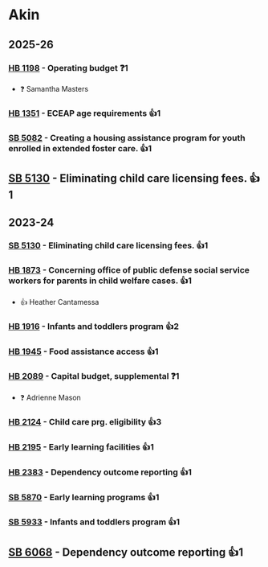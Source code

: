 # Akin
## 2025-26

### [HB 1198](/bill/2025-26/hb/1198/) - Operating budget   ❓1
* ❓ Samantha Masters

### [HB 1351](/bill/2025-26/hb/1351/) - ECEAP age requirements 👍1  

### [SB 5082](/bill/2025-26/sb/5082/) - Creating a housing assistance program for youth enrolled in extended foster care. 👍1  

## [SB 5130](/bill/2025-26/sb/5130/) - Eliminating child care licensing fees. 👍1  

## 2023-24

### [SB 5130](/bill/2023-24/sb/5130/) - Eliminating child care licensing fees. 👍1  

### [HB 1873](/bill/2023-24/hb/1873/) - Concerning office of public defense social service workers for parents in child welfare cases. 👍1  
* 👍 Heather Cantamessa

### [HB 1916](/bill/2023-24/hb/1916/) - Infants and toddlers program 👍2  

### [HB 1945](/bill/2023-24/hb/1945/) - Food assistance access 👍1  

### [HB 2089](/bill/2023-24/hb/2089/) - Capital budget, supplemental   ❓1
* ❓ Adrienne Mason

### [HB 2124](/bill/2023-24/hb/2124/) - Child care prg. eligibility 👍3  

### [HB 2195](/bill/2023-24/hb/2195/) - Early learning facilities 👍1  

### [HB 2383](/bill/2023-24/hb/2383/) - Dependency outcome reporting 👍1  

### [SB 5870](/bill/2023-24/sb/5870/) - Early learning programs 👍1  

### [SB 5933](/bill/2023-24/sb/5933/) - Infants and toddlers program 👍1  

## [SB 6068](/bill/2023-24/sb/6068/) - Dependency outcome reporting 👍1  
